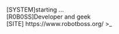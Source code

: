 <p>[SYSTEM]starting ... <br>
[R0B0SS]Developer and geek <br>
[SITE] https://www.robotboss.org/
>_</p>
